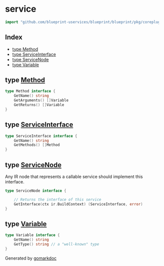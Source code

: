 <!-- Code generated by gomarkdoc. DO NOT EDIT -->

# service

```go
import "github.com/blueprint-uservices/blueprint/blueprint/pkg/coreplugins/service"
```

## Index

- [type Method](<#Method>)
- [type ServiceInterface](<#ServiceInterface>)
- [type ServiceNode](<#ServiceNode>)
- [type Variable](<#Variable>)


<a name="Method"></a>
## type [Method](<https://github.com/Blueprint-uServices/blueprint/blob/main/blueprint/pkg/coreplugins/service/service.go#L11-L15>)



```go
type Method interface {
    GetName() string
    GetArguments() []Variable
    GetReturns() []Variable
}
```

<a name="ServiceInterface"></a>
## type [ServiceInterface](<https://github.com/Blueprint-uServices/blueprint/blob/main/blueprint/pkg/coreplugins/service/service.go#L6-L9>)



```go
type ServiceInterface interface {
    GetName() string
    GetMethods() []Method
}
```

<a name="ServiceNode"></a>
## type [ServiceNode](<https://github.com/Blueprint-uServices/blueprint/blob/main/blueprint/pkg/coreplugins/service/ir.go#L12-L16>)

Any IR node that represents a callable service should implement this interface.

```go
type ServiceNode interface {

    // Returns the interface of this service
    GetInterface(ctx ir.BuildContext) (ServiceInterface, error)
}
```

<a name="Variable"></a>
## type [Variable](<https://github.com/Blueprint-uServices/blueprint/blob/main/blueprint/pkg/coreplugins/service/service.go#L17-L20>)



```go
type Variable interface {
    GetName() string
    GetType() string // a "well-known" type
}
```

Generated by [gomarkdoc](<https://github.com/princjef/gomarkdoc>)
